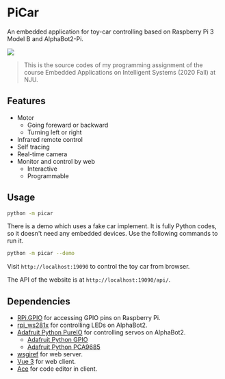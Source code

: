 # PiCar

An embedded application for toy-car controlling based on Raspberry Pi 3 Model B and AlphaBot2-Pi.

![](https://repository-images.githubusercontent.com/311939116/555d0c00-3a2e-11eb-90a0-69240df2bb42)

> This is the source codes of my programming assignment of the course Embedded Applications on Intelligent Systems (2020 Fall) at NJU.

## Features

- Motor
  - Going foreward or backward
  - Turning left or right
- Infrared remote control
- Self tracing
- Real-time camera
- Monitor and control by web
  - Interactive
  - Programmable

## Usage

```sh
python -m picar
```

There is a demo which uses a fake car implement. It is fully Python codes, so it doesn't need any embedded devices. Use the following commands to run it.

```sh
python -m picar --demo
```

Visit `http://localhost:19090` to control the toy car from browser.

The API of the website is at `http://localhost:19090/api/`.

## Dependencies

- [RPi.GPIO](https://github.com/yfang1644/RPi.GPIO) for accessing GPIO pins on Raspberry Pi.
- [rpi_ws281x](https://github.com/yfang1644/rpi_ws281x) for controlling LEDs on AlphaBot2.
- [Adafruit Python PureIO](https://github.com/yfang1644/Adafruit_Python_PureIO) for controlling servos on AlphaBot2.
  - [Adafruit Python GPIO](https://github.com/yfang1644/Adafruit_Python_GPIO)
  - [Adafruit Python PCA9685](https://github.com/yfang1644/Adafruit_Python_PCA9685)
- [wsgiref](https://docs.python.org/3/library/wsgiref.html) for web server.
- [Vue 3](https://github.com/vuejs/vue-next) for web client.
- [Ace](https://ace.c9.io/) for code editor in client.